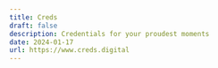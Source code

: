 ```yaml
---
title: Creds
draft: false
description: Credentials for your proudest moments
date: 2024-01-17
url: https://www.creds.digital
---
```

